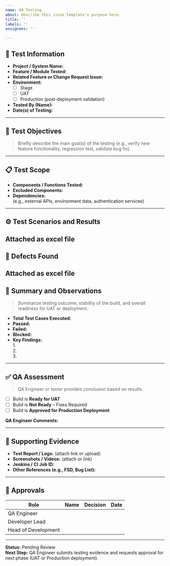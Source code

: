 ```yaml
---
name: QA Testing
about: Describe this issue template's purpose here.
title: ''
labels: ''
assignees: ''

---
```


## 🧾 Test Information
- **Project / System Name:**  
- **Feature / Module Tested:**  
- **Related Feature or Change Request Issue:**  
- **Environment:**  
  - [ ] Stage  
  - [ ] UAT  
  - [ ] Production (post-deployment validation)
- **Tested By (Name):**  
- **Date(s) of Testing:**  

---

## 🧪 Test Objectives
> Briefly describe the main goal(s) of the testing (e.g., verify new feature functionality, regression test, validate bug fix).

---

## 📋 Test Scope
- **Components / Functions Tested:**  
- **Excluded Components:**  
- **Dependencies:**  
  (e.g., external APIs, environment data, authentication services)

---

## ⚙️ Test Scenarios and Results
Attached as excel file
---

## 🧩 Defects Found
Attached as excel file
---

## 🧠 Summary and Observations
> Summarize testing outcome, stability of the build, and overall readiness for UAT or deployment.

- **Total Test Cases Executed:**  
- **Passed:**  
- **Failed:**  
- **Blocked:**  
- **Key Findings:**  
  1.  
  2.  
  3.  

---

## ✅ QA Assessment
> QA Engineer or tester provides conclusion based on results.

- [ ] Build is **Ready for UAT**  
- [ ] Build is **Not Ready** – Fixes Required  
- [ ] Build is **Approved for Production Deployment**

**QA Engineer Comments:**  
>  

---

## 📎 Supporting Evidence
- **Test Report / Logs:** (attach link or upload)  
- **Screenshots / Videos:** (attach or link)  
- **Jenkins / CI Job ID:**  
- **Other References (e.g., FSD, Bug List):**  

---

## 👥 Approvals
| Role | Name | Decision | Date |
|------|------|-----------|------|
| QA Engineer |  |  |  |
| Developer Lead |  |  |  |
| Head of Development |  |  |  |

---

**Status:** Pending Review  
**Next Step:** QA Engineer submits testing evidence and requests approval for next phase (UAT or Production deployment).
